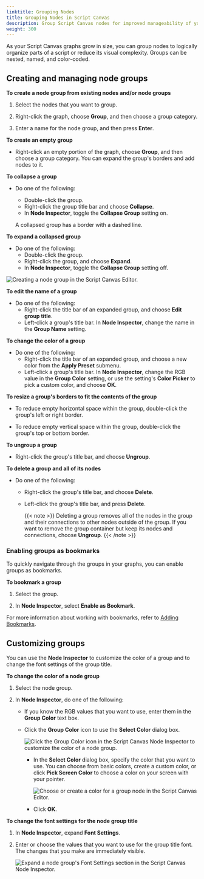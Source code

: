 ```yaml
---
linktitle: Grouping Nodes
title: Grouping Nodes in Script Canvas
description: Group Script Canvas nodes for improved manageability of your graphs in Open 3D Engine (O3DE).
weight: 300
---
```


As your Script Canvas graphs grow in size, you can group nodes to logically organize parts of a script or reduce its visual complexity. Groups can be nested, named, and color-coded.

## Creating and managing node groups

**To create a node group from existing nodes and/or node groups**

1. Select the nodes that you want to group.

1. Right-click the graph, choose **Group**, and then choose a group category.

1. Enter a name for the node group, and then press **Enter**.

**To create an empty group**
+ Right-click an empty portion of the graph, choose **Group**, and then choose a group category. You can expand the group's borders and add nodes to it.

**To collapse a group**
+ Do one of the following:
  + Double-click the group.
  + Right-click the group title bar and choose **Collapse**.
  + In **Node Inspector**, toggle the **Collapse Group** setting on.

  A collapsed group has a border with a dashed line.

**To expand a collapsed group**
+ Do one of the following:
  + Double-click the group.
  + Right-click the group, and choose **Expand**.
  + In **Node Inspector**, toggle the **Collapse Group** setting off.

![Creating a node group in the Script Canvas Editor.](/images/user-guide/scripting/script-canvas/nodes-grouping-expand.gif)

**To edit the name of a group**
+ Do one of the following:
  + Right-click the title bar of an expanded group, and choose **Edit group title**.
  + Left-click a group's title bar. In **Node Inspector**, change the name in the **Group Name** setting.

**To change the color of a group**
+ Do one of the following:
  + Right-click the title bar of an expanded group, and choose a new color from the **Apply Preset** submenu.
  + Left-click a group's title bar. In **Node Inspector**, change the RGB value in the **Group Color** setting, or use the setting's **Color Picker** to pick a custom color, and choose **OK**.

**To resize a group's borders to fit the contents of the group**

+ To reduce empty horizontal space within the group, double-click the group's left or right border.

+ To reduce empty vertical space within the group, double-click the group's top or bottom border.

**To ungroup a group**
+ Right-click the group's title bar, and choose **Ungroup**.

**To delete a group and all of its nodes**
+ Do one of the following:
  + Right-click the group's title bar, and choose **Delete**.
  + Left-click the group's title bar, and press **Delete**.

    {{< note >}}
Deleting a group removes all of the nodes in the group and their connections to other nodes outside of the group. If you want to remove the group container but keep its nodes and connections, choose **Ungroup**.
    {{< /note >}}

### Enabling groups as bookmarks

To quickly navigate through the groups in your graphs, you can enable groups as bookmarks.

**To bookmark a group**

1. Select the group.

1. In **Node Inspector**, select **Enable as Bookmark**.

For more information about working with bookmarks, refer to [Adding Bookmarks](./adding-bookmarks/).

## Customizing groups

You can use the **Node Inspector** to customize the color of a group and to change the font settings of the group title.

**To change the color of a node group**

1. Select the node group.

1. In **Node Inspector**, do one of the following:
   + If you know the RGB values that you want to use, enter them in the **Group Color** text box.
   + Click the **Group Color** icon to use the **Select Color** dialog box.

      ![Click the Group Color icon in the Script Canvas Node Inspector to customize the color of a node group.](/images/user-guide/scripting/script-canvas/nodes-grouping-color.png)

      + In the **Select Color** dialog box, specify the color that you want to use. You can choose from basic colors, create a custom color, or click **Pick Screen Color** to choose a color on your screen with your pointer.

        ![Choose or create a color for a group node in the Script Canvas Editor.](/images/user-guide/scripting/script-canvas/nodes-grouping-color-select.png)

      + Click **OK**.

**To change the font settings for the node group title**

1. In **Node Inspector**, expand **Font Settings**.

1. Enter or choose the values that you want to use for the group title font. The changes that you make are immediately visible.

    ![Expand a node group's Font Settings section in the Script Canvas Node Inspector.](/images/user-guide/scripting/script-canvas/nodes-grouping-font-settings.png)
